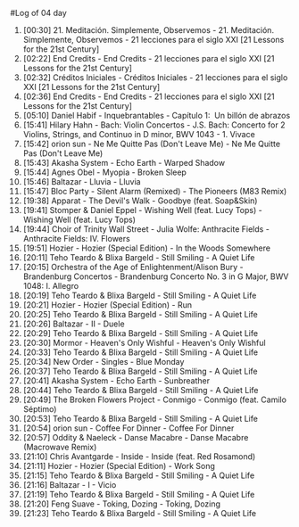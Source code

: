 #Log of 04 day

1. [00:30] 21. Meditación. Simplemente, Observemos - 21. Meditación. Simplemente, Observemos - 21 lecciones para el siglo XXI [21 Lessons for the 21st Century]
1. [02:22] End Credits - End Credits - 21 lecciones para el siglo XXI [21 Lessons for the 21st Century]
1. [02:32] Créditos Iniciales - Créditos Iniciales - 21 lecciones para el siglo XXI [21 Lessons for the 21st Century]
1. [02:36] End Credits - End Credits - 21 lecciones para el siglo XXI [21 Lessons for the 21st Century]
1. [05:10] Daniel Habif - Inquebrantables - Capítulo 1:  Un billón de abrazos
1. [15:41] Hilary Hahn - Bach: Violin Concertos - J.S. Bach: Concerto for 2 Violins, Strings, and Continuo in D minor, BWV 1043 - 1. Vivace
1. [15:42] orion sun - Ne Me Quitte Pas (Don't Leave Me) - Ne Me Quitte Pas (Don't Leave Me)
1. [15:43] Akasha System - Echo Earth - Warped Shadow
1. [15:44] Agnes Obel - Myopia - Broken Sleep
1. [15:46] Baltazar - Lluvia - Lluvia
1. [15:47] Bloc Party - Silent Alarm (Remixed) - The Pioneers (M83 Remix)
1. [19:38] Apparat - The Devil's Walk - Goodbye (feat. Soap&Skin)
1. [19:41] Stomper & Daniel Eppel - Wishing Well (feat. Lucy Tops) - Wishing Well (feat. Lucy Tops)
1. [19:44] Choir of Trinity Wall Street - Julia Wolfe: Anthracite Fields - Anthracite Fields: IV. Flowers
1. [19:51] Hozier - Hozier (Special Edition) - In the Woods Somewhere
1. [20:11] Teho Teardo & Blixa Bargeld - Still Smiling - A Quiet Life
1. [20:15] Orchestra of the Age of Enlightenment/Alison Bury - Brandenburg Concertos - Brandenburg Concerto No. 3 in G Major, BWV 1048: I. Allegro
1. [20:19] Teho Teardo & Blixa Bargeld - Still Smiling - A Quiet Life
1. [20:21] Hozier - Hozier (Special Edition) - Run
1. [20:25] Teho Teardo & Blixa Bargeld - Still Smiling - A Quiet Life
1. [20:26] Baltazar - II - Duele
1. [20:29] Teho Teardo & Blixa Bargeld - Still Smiling - A Quiet Life
1. [20:30] Mormor - Heaven's Only Wishful - Heaven's Only Wishful
1. [20:33] Teho Teardo & Blixa Bargeld - Still Smiling - A Quiet Life
1. [20:34] New Order - Singles - Blue Monday
1. [20:37] Teho Teardo & Blixa Bargeld - Still Smiling - A Quiet Life
1. [20:41] Akasha System - Echo Earth - Sunbreather
1. [20:44] Teho Teardo & Blixa Bargeld - Still Smiling - A Quiet Life
1. [20:49] The Broken Flowers Project - Conmigo - Conmigo (feat. Camilo Séptimo)
1. [20:53] Teho Teardo & Blixa Bargeld - Still Smiling - A Quiet Life
1. [20:54] orion sun - Coffee For Dinner - Coffee For Dinner
1. [20:57] Oddity & Naeleck - Danse Macabre - Danse Macabre (Macrowave Remix)
1. [21:10] Chris Avantgarde - Inside - Inside (feat. Red Rosamond)
1. [21:11] Hozier - Hozier (Special Edition) - Work Song
1. [21:15] Teho Teardo & Blixa Bargeld - Still Smiling - A Quiet Life
1. [21:16] Baltazar - I - Vicio
1. [21:19] Teho Teardo & Blixa Bargeld - Still Smiling - A Quiet Life
1. [21:20] Feng Suave - Toking, Dozing - Toking, Dozing
1. [21:23] Teho Teardo & Blixa Bargeld - Still Smiling - A Quiet Life
